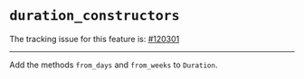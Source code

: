 # `duration_constructors`

The tracking issue for this feature is: [#120301]

[#120301]: https://github.com/rust-lang/rust/issues/120301

------------------------

Add the methods `from_days` and `from_weeks` to `Duration`.
